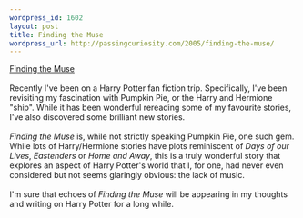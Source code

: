 ```yaml
--- 
wordpress_id: 1602
layout: post
title: Finding the Muse
wordpress_url: http://passingcuriosity.com/2005/finding-the-muse/
---
```

<a href="http://fanfiction.portkey.org/story/3531/1">Finding the Muse</a><br /><br />Recently I've been on a Harry Potter fan fiction trip. Specifically, I've been revisiting my fascination with Pumpkin Pie, or the Harry and Hermione "ship". While it has been wonderful rereading some of my favourite stories, I've also discovered some brilliant new stories.<br /><br /><span style="font-style: italic;">Finding the Muse</span> is, while not strictly speaking Pumpkin Pie, one such gem. While lots of Harry/Hermione stories have plots reminiscent of <span style="font-style: italic;">Days of our Lives</span>, <span style="font-style: italic;">Eastenders</span> or <span style="font-style: italic;">Home and Away</span>, this is a truly wonderful story that explores an aspect of Harry Potter's world that I, for one, had never even considered but not seems glaringly obvious: the lack of music.<br /><br />I'm sure that echoes of <span style="font-style: italic;">Finding the Muse</span> will be appearing in my thoughts and writing on Harry Potter for a long while.
